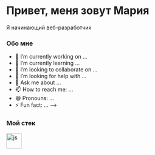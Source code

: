 <div id="header" aling="center">
  <h1>Привет, меня зовут Мария</h1
  <h3>Я начинающий веб-разработчик</h3>
</div>

### Обо мне

- 🔭 I’m currently working on ...
- 🌱 I’m currently learning ...
- 👯 I’m looking to collaborate on ...
- 🤔 I’m looking for help with ...
- 💬 Ask me about ...
- 📫 How to reach me: ...
- 😄 Pronouns: ...
- ⚡ Fun fact: ...
-->

### Мой стек
<img src="https://cdn.jsdelivr.net/gh/devicons/devicon/icons/html5/html5-plain-wordmark.svg" title="js" width="40" height="40">&nbsp;
          

